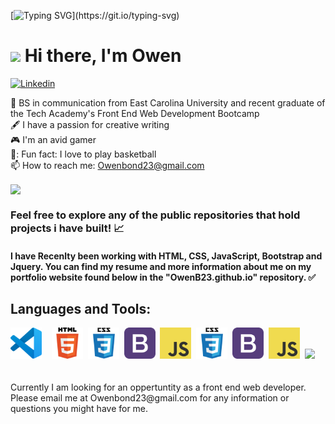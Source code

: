 [![Typing SVG](https://readme-typing-svg.herokuapp.com?font=Courier+new&color=%23808080&size=40&width=800&duration=6969&lines=Welcome+to+my+profile!)](https://git.io/typing-svg)
# <img src="https://raw.githubusercontent.com/iampavangandhi/iampavangandhi/master/gifs/Hi.gif" width="30px"> Hi there, I'm Owen

[![Linkedin](https://img.shields.io/badge/LinkedIn-blue?style=for-the-badge&logo=linkedin&labelColor=blue&link=https://www.linkedin.com/Owen-Bond)](https://www.linkedin.com/Owen-Bond)

:school: BS in communication from East Carolina University and recent graduate of the Tech Academy's Front End Web Development Bootcamp</br>
:fountain_pen: I have a passion for creative writing</br>
:video_game: I'm an avid gamer</br>
🏀: Fun fact: I love to play basketball</br>
:mailbox: How to reach me: <a href="mailto:owenbond23@gmail.com">Owenbond23@gmail.com</a>

 <a href="https://github.com/anuraghazra/github-readme-stats"><img align="center" src="https://github-readme-stats.vercel.app/api/top-langs/?username=Owenb23&theme=github_dark&layout=compact&hide_border=true" /></a> 

### Feel free to explore any of the public repositories that hold projects i have built! 📈

#### I have Recenlty been working with HTML, CSS, JavaScript, Bootstrap and Jquery. You can find my resume and more information about me on my portfolio website found below in the "OwenB23.github.io" repository. ✅

## Languages and Tools:
<div>
  <img width=50px src="https://raw.githubusercontent.com/github/explore/80688e429a7d4ef2fca1e82350fe8e3517d3494d/topics/visual-studio-code/visual-studio-code.png">&nbsp;&nbsp;&nbsp;
  <img width=50px src="https://raw.githubusercontent.com/github/explore/80688e429a7d4ef2fca1e82350fe8e3517d3494d/topics/html/html.png">&nbsp;
  <img width=50px src="https://raw.githubusercontent.com/github/explore/80688e429a7d4ef2fca1e82350fe8e3517d3494d/topics/css/css.png">&nbsp;
  <img width=50px src="https://raw.githubusercontent.com/github/explore/80688e429a7d4ef2fca1e82350fe8e3517d3494d/topics/bootstrap/bootstrap.png">&nbsp;
  <img width=50px src="https://raw.githubusercontent.com/github/explore/80688e429a7d4ef2fca1e82350fe8e3517d3494d/topics/javascript/javascript.png">&nbsp;
  <img width=50px src="https://raw.githubusercontent.com/github/explore/80688e429a7d4ef2fca1e82350fe8e3517d3494d/topics/css/css.png">&nbsp;
  <img width=50px src="https://raw.githubusercontent.com/github/explore/80688e429a7d4ef2fca1e82350fe8e3517d3494d/topics/bootstrap/bootstrap.png">&nbsp;
  <img width=50px src="https://raw.githubusercontent.com/github/explore/80688e429a7d4ef2fca1e82350fe8e3517d3494d/topics/javascript/javascript.png">&nbsp;
  <img width=50px src="https://upload.wikimedia.org/wikipedia/commons/thumb/5/5f/Windows_logo_-_2012.svg/2048px-Windows_logo_-_2012.svg.png">&nbsp;
</div>

</div>
<br></br>
Currently I am looking for an oppertuntity as a front end web developer. Please email me at Owenbond23@gmail.com for any information or questions you might have for me.
